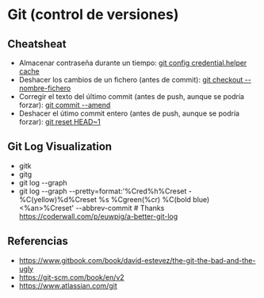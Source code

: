 # Git (control de versiones)

## Cheatsheat
- Almacenar contraseña durante un tiempo: [git config credential.helper cache](https://git-scm.com/docs/git-credential-cache)
- Deshacer los cambios de un fichero (antes de commit): [git checkout -- nombre-fichero](https://git-scm.com/docs/git-checkout#git-checkout-emgitcheckoutemlttree-ishgt--ltpathspecgt82308203)
- Corregir el texto del último commit (antes de push, aunque se podría forzar): [git commit --amend](https://git-scm.com/docs/git-commit#git-commit---amend)
- Deshacer el útimo commit entero (antes de push, aunque se podría forzar): [git reset HEAD~1](https://git-scm.com/docs/git-reset#git-reset-emgitresetemltmodegtltcommitgt)

## Git Log Visualization
- gitk
- gitg
- git log --graph
- git log --graph --pretty=format:'%Cred%h%Creset -%C(yellow)%d%Creset %s %Cgreen(%cr) %C(bold blue)<%an>%Creset' --abbrev-commit  # Thanks https://coderwall.com/p/euwpig/a-better-git-log

## Referencias
- https://www.gitbook.com/book/david-estevez/the-git-the-bad-and-the-ugly
- https://git-scm.com/book/en/v2
- https://www.atlassian.com/git
